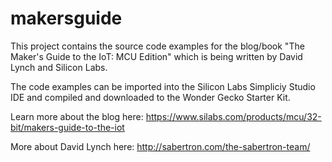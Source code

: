 # makersguide
This project contains the source code examples for the blog/book "The Maker's Guide to the IoT: MCU Edition" which is being written by David Lynch and Silicon Labs.

The code examples can be imported into the Silicon Labs Simpliciy Studio IDE and compiled and downloaded to the Wonder Gecko Starter Kit.

Learn more about the blog here:
https://www.silabs.com/products/mcu/32-bit/makers-guide-to-the-iot

More about David Lynch here:
http://sabertron.com/the-sabertron-team/
